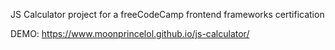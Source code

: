 JS Calculator project for a freeCodeCamp frontend frameworks certification

DEMO: https://www.moonprincelol.github.io/js-calculator/
